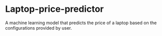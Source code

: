 # Laptop-price-predictor
A machine learning model that predicts the price of a laptop based on the configurations provided by user.
